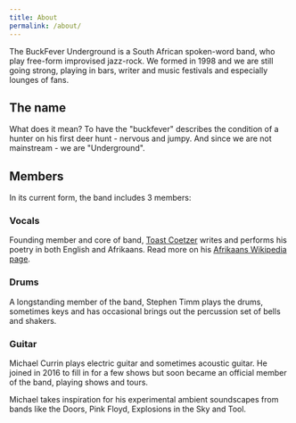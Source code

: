```yaml
---
title: About
permalink: /about/
---
```


The BuckFever Underground is a South African spoken-word band, who play free-form improvised jazz-rock. We formed in 1998 and we are still going strong, playing in bars, writer and music festivals and especially lounges of fans.


## The name

What does it mean? To have the "buckfever" describes the condition of a hunter on his first deer hunt - nervous and jumpy. And since we are not mainstream - we are "Underground".


## Members

In its current form, the band includes 3 members:

### Vocals

Founding member and core of band, [Toast Coetzer](http://www.toastcoetzer.com/) writes and performs his poetry in both English and Afrikaans. Read more on his [Afrikaans Wikipedia page](https://af.wikipedia.org/wiki/Toast_Coetzer).

### Drums

A longstanding member of the band, Stephen Timm plays the drums, sometimes keys and has occasional brings out the percussion set of bells and shakers.

### Guitar

Michael Currin plays electric guitar and sometimes acoustic guitar. He joined in 2016 to fill in for a few shows but soon became an official member of the band, playing shows and tours.

Michael takes inspiration for his experimental ambient soundscapes from bands like the Doors, Pink Floyd, Explosions in the Sky and Tool.
